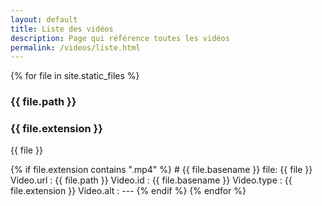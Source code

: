 ```yaml
---
layout: default
title: Liste des vidéos
description: Page qui référence toutes les vidéos 
permalink: /videos/liste.html
---
```


{% for file in site.static_files %}
  
  ### {{ file.path }}
  
  ### {{ file.extension }}
  
  {{ file }}
  
  {% if file.extension contains ".mp4" %}
    # {{ file.basename }}
    file: {{ file }}
    Video.url : {{ file.path }}
    Video.id : {{ file.basename }}
    Video.type : {{ file.extension }}
    Video.alt : ---
  {% endif %}
{% endfor %}
